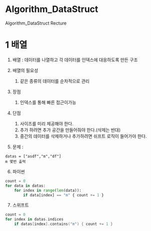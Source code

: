 # Algorithm_DataStruct
Algorithm_DataStruct Recture

1 배열
===========
1. 배열 : 데이터를 나열하고 각 데이터를 인덱스에 대응하도록 만든 구조


2. 배열의 필요성
    1) 같은 종류의 데이터를 순차적으로 관리


3. 장점
    1) 인덱스를 통해 빠른 접근이가능


4. 단점
    1) 사이즈를 미리 제공해야 한다.
    2) 추가 하려면 추가 공간을 만들어줘야 한다.(삭제는 반대)
    3) 중간의 데이터를 삭제하거나 추가하려면 쉬프트 로직이 들어가야 한다.

5. 문제 : 
```
datas = ["asdf","m","df"] 
m 몇번 출력
```

6. 파이썬
```python
count = 0
for data in datas:
    for index in range(len(data)):
        if data[index] == "m" { count += 1 }
```

7. 스위프트
```swift
count = 0 
for index in datas.indices
    if datas[index].contains("m") { count += 1 }
```
